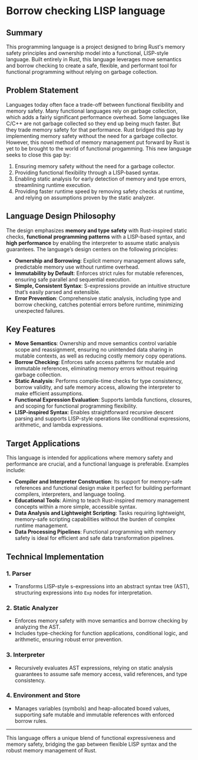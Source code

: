 # Borrow checking LISP language

## Summary
This programming language is a project designed to bring Rust's memory safety principles and ownership model into a functional, LISP-style language. Built entirely in Rust, this language leverages move semantics and borrow checking to create a safe, flexible, and performant tool for functional programming without relying on garbage collection.

## Problem Statement
Languages today often face a trade-off between functional flexibility and memory safety. Many functional languages rely on garbage collection, which adds a fairly significant performance overhead. Some languages like C/C++ are not garbage collected so they end up being much faster. But they trade memory safety for that performance. Rust bridged this gap by implementing memory safety without the need for a garbage collector. However, this novel method of memory management put forward by Rust is yet to be brought to the world of functional progamming. This new language seeks to close this gap by:
1. Ensuring memory safety without the need for a garbage collector.
2. Providing functional flexibility through a LISP-based syntax.
3. Enabling static analysis for early detection of memory and type errors, streamlining runtime execution.
4. Providing faster runtime speed by removing safety checks at runtime, and relying on assumptions proven by the static analyzer.

## Language Design Philosophy
The design emphasizes **memory and type safety** with Rust-inspired static checks, **functional programming patterns** with a LISP-based syntax, and **high performance** by enabling the interpreter to assume static analysis guarantees. The language’s design centers on the following principles:
- **Ownership and Borrowing**: Explicit memory management allows safe, predictable memory use without runtime overhead.
- **Immutability by Default**: Enforces strict rules for mutable references, ensuring safe parallel and sequential execution.
- **Simple, Consistent Syntax**: S-expressions provide an intuitive structure that’s easily parsed and extensible.
- **Error Prevention**: Comprehensive static analysis, including type and borrow checking, catches potential errors before runtime, minimizing unexpected failures.

## Key Features

- **Move Semantics**: Ownership and move semantics control variable scope and reassignment, ensuring no unintended data sharing in mutable contexts, as well as reducing costly memory copy operations.
- **Borrow Checking**: Enforces safe access patterns for mutable and immutable references, eliminating memory errors without requiring garbage collection.
- **Static Analysis**: Performs compile-time checks for type consistency, borrow validity, and safe memory access, allowing the interpreter to make efficient assumptions.
- **Functional Expression Evaluation**: Supports lambda functions, closures, and scoping for functional programming flexibility.
- **LISP-inspired Syntax**: Enables straightforward recursive descent parsing and supports LISP-style operations like conditional expressions, arithmetic, and lambda expressions.

## Target Applications
This language is intended for applications where memory safety and performance are crucial, and a functional language is preferable. Examples include:
- **Compiler and Interpreter Construction**: Its support for memory-safe references and functional design make it perfect for building performant compilers, interpreters, and language tooling.
- **Educational Tools**: Aiming to teach Rust-inspired memory management concepts within a more simple, accessible syntax.
- **Data Analysis and Lightweight Scripting**: Tasks requiring lightweight, memory-safe scripting capabilities without the burden of complex runtime management.
- **Data Processing Pipelines**: Functional programming with memory safety is ideal for efficient and safe data transformation pipelines.

## Technical Implementation

### 1. **Parser**
   - Transforms LISP-style s-expressions into an abstract syntax tree (AST), structuring expressions into `Exp` nodes for interpretation.

### 2. **Static Analyzer**
   - Enforces memory safety with move semantics and borrow checking by analyzing the AST.
   - Includes type-checking for function applications, conditional logic, and arithmetic, ensuring robust error prevention.

### 3. **Interpreter**
   - Recursively evaluates AST expressions, relying on static analysis guarantees to assume safe memory access, valid references, and type consistency.

### 4. **Environment and Store**
   - Manages variables (symbols) and heap-allocated boxed values, supporting safe mutable and immutable references with enforced borrow rules.

---

This language offers a unique blend of functional expressiveness and memory safety, bridging the gap between flexible LISP syntax and the robust memory management of Rust.
